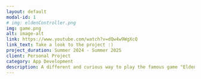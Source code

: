 ```yaml
---
layout: default
modal-id: 1
# img: eldenController.png
img: game.png
alt: image-alt
link: https://www.youtube.com/watch?v=dQw4w9WgXcQ
link_text: Take a look to the project :)
project_duration: Summer 2024 - Summer 2025
client: Personal Project
category: App Development
description: A different and curious way to play the famous game "Elden Ring". All you need is a camera :)
---
```

